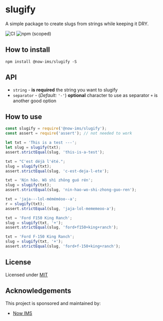 # slugify

A simple package to create slugs from strings while keeping it DRY.

![CI](https://github.com/now-ims/slugify/actions/workflows/ci.yaml/badge.svg)
![npm (scoped)](https://img.shields.io/npm/v/@now-ims/slugify?color=C64434)

## How to install

```
npm install @now-ims/slugify -S
```

## API

- `string` - **is required** the string you want to slugify
- `separator` - (_Default: `'-'`_) **optional** character to use as separator `+` is another good option

## How to use

```js
const slugify = require('@now-ims/slugify');
const assert = require('assert'); // not needed to work

let txt = 'This is a test ---';
let slug = slugify(txt);
assert.strictEqual(slug, 'this-is-a-test');

txt = "C'est déjà l'été.";
slug = slugify(txt);
assert.strictEqual(slug, 'c-est-deja-l-ete');

txt = 'Nín hǎo. Wǒ shì zhōng guó rén';
slug = slugify(txt);
assert.strictEqual(slug, 'nin-hao-wo-shi-zhong-guo-ren');

txt = 'jaja---lol-méméméoo--a';
r = slugify(txt);
assert.strictEqual(slug, 'jaja-lol-mememeoo-a');

txt = 'Ford F150 King Ranch';
slug = slugify(txt, '+');
assert.strictEqual(slug, 'ford+f150+king+ranch');

txt = 'Ford F-150 King Ranch';
slug = slugify(txt, '+');
assert.strictEqual(slug, 'ford+f-150+king+ranch');
```

## License

Licensed under [MIT](./LICENSE)

## Acknowledgements

This project is sponsored and maintained by:

- [Now IMS](https://nowims.com)
